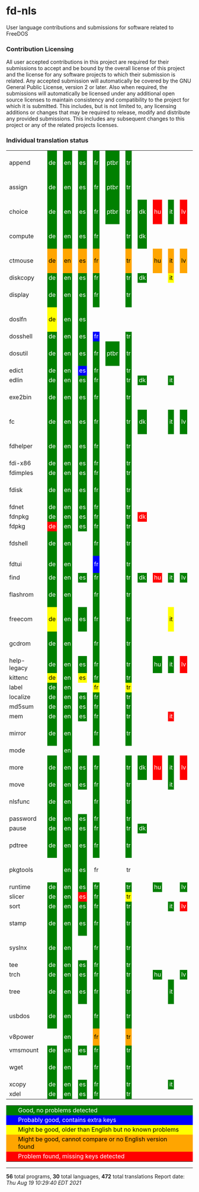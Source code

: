 # fd-nls

User language contributions and submissions for software related to FreeDOS

### Contribution Licensing

All user accepted contributions in this project are required for their
submissions to accept and be bound by the overall license of this project and
the license for any software projects to which their submission is related.
Any accepted submission will automatically be covered by the GNU General
Public License, version 2 or later. Also when required, the submissions will
automatically be licensed under any additional open source licenses to
maintain consistency and compatibility to the project for which it is
submitted. This includes, but is not limited to, any licensing additions or
changes that may be required to release, modify and distribute any provided
submissions. This includes any subsequent changes to this project or any of
the related projects licenses.

### Individual translation status
<table>
<tr><td>append</td><td></td><td style="color:white;background:green;padding-left:0.2pc;padding-right:0.2pc;">de</td><td></td><td style="color:white;background:green;padding-left:0.2pc;padding-right:0.2pc;">en</td><td></td><td style="color:white;background:green;padding-left:0.2pc;padding-right:0.2pc;">es</td><td></td><td style="color:white;background:green;padding-left:0.2pc;padding-right:0.2pc;">fr</td><td></td><td style="color:white;background:green;padding-left:0.2pc;padding-right:0.2pc;">ptbr</td><td></td><td style="color:white;background:green;padding-left:0.2pc;padding-right:0.2pc;">tr</td><td></td><td></td><td></td><td></td><td></td><td></td><td></td><td></td><td></td><td></td><td></td><td></td><td></td><td></td><td></td><td></td><td></td><td></td><td></td><td></td><td></td><td></td><td></td><td></td><td></td><td></td><td></td><td></td><td></td><td></td><td></td><td></td><td></td><td></td><td></td><td></td><td></td><td></td><td></td><td></td><td></td><td></td><td></td><td></td><td></td><td></td><td></td><td></td><td></td><td><i>(compare 'help' manually)</i></td></tr>
<tr><td>assign</td><td></td><td style="color:white;background:green;padding-left:0.2pc;padding-right:0.2pc;">de</td><td></td><td style="color:white;background:green;padding-left:0.2pc;padding-right:0.2pc;">en</td><td></td><td style="color:white;background:green;padding-left:0.2pc;padding-right:0.2pc;">es</td><td></td><td style="color:white;background:green;padding-left:0.2pc;padding-right:0.2pc;">fr</td><td></td><td style="color:white;background:green;padding-left:0.2pc;padding-right:0.2pc;">ptbr</td><td></td><td style="color:white;background:green;padding-left:0.2pc;padding-right:0.2pc;">tr</td><td></td><td></td><td></td><td></td><td></td><td></td><td></td><td></td><td></td><td></td><td></td><td></td><td></td><td></td><td></td><td></td><td></td><td></td><td></td><td></td><td></td><td></td><td></td><td></td><td></td><td></td><td></td><td></td><td></td><td></td><td></td><td></td><td></td><td></td><td></td><td></td><td></td><td></td><td></td><td></td><td></td><td></td><td></td><td></td><td></td><td></td><td></td><td></td><td></td><td><i>(compare 'help' manually)</i></td></tr>
<tr><td>choice</td><td></td><td style="color:white;background:green;padding-left:0.2pc;padding-right:0.2pc;">de</td><td></td><td style="color:white;background:green;padding-left:0.2pc;padding-right:0.2pc;">en</td><td></td><td style="color:white;background:green;padding-left:0.2pc;padding-right:0.2pc;">es</td><td></td><td style="color:white;background:green;padding-left:0.2pc;padding-right:0.2pc;">fr</td><td></td><td style="color:white;background:green;padding-left:0.2pc;padding-right:0.2pc;">ptbr</td><td></td><td style="color:white;background:green;padding-left:0.2pc;padding-right:0.2pc;">tr</td><td></td><td style="color:white;background:green;padding-left:0.2pc;padding-right:0.2pc;">dk</td><td></td><td style="color:white;background:red;padding-left:0.2pc;padding-right:0.2pc;">hu</td><td></td><td style="color:white;background:green;padding-left:0.2pc;padding-right:0.2pc;">it</td><td></td><td style="color:white;background:red;padding-left:0.2pc;padding-right:0.2pc;">lv</td><td></td><td style="color:white;background:green;padding-left:0.2pc;padding-right:0.2pc;">nl</td><td></td><td style="color:white;background:green;padding-left:0.2pc;padding-right:0.2pc;">pl</td><td></td><td style="color:white;background:green;padding-left:0.2pc;padding-right:0.2pc;">pt</td><td></td><td style="color:white;background:green;padding-left:0.2pc;padding-right:0.2pc;">sl</td><td></td><td style="color:white;background:red;padding-left:0.2pc;padding-right:0.2pc;">sv</td><td></td><td></td><td></td><td></td><td></td><td></td><td></td><td></td><td></td><td></td><td></td><td></td><td></td><td></td><td></td><td></td><td></td><td></td><td></td><td></td><td></td><td></td><td></td><td></td><td></td><td></td><td></td><td></td><td></td><td></td><td></td><td><i>(compare 'help' manually)</i></td></tr>
<tr><td>compute</td><td></td><td style="color:white;background:green;padding-left:0.2pc;padding-right:0.2pc;">de</td><td></td><td style="color:white;background:green;padding-left:0.2pc;padding-right:0.2pc;">en</td><td></td><td style="color:white;background:green;padding-left:0.2pc;padding-right:0.2pc;">es</td><td></td><td style="color:white;background:green;padding-left:0.2pc;padding-right:0.2pc;">fr</td><td></td><td></td><td></td><td style="color:white;background:green;padding-left:0.2pc;padding-right:0.2pc;">tr</td><td></td><td style="color:white;background:green;padding-left:0.2pc;padding-right:0.2pc;">dk</td><td></td><td></td><td></td><td></td><td></td><td></td><td></td><td></td><td></td><td style="color:white;background:green;padding-left:0.2pc;padding-right:0.2pc;">pl</td><td></td><td style="color:white;background:green;padding-left:0.2pc;padding-right:0.2pc;">pt</td><td></td><td style="color:white;background:green;padding-left:0.2pc;padding-right:0.2pc;">sl</td><td></td><td></td><td></td><td style="color:white;background:green;padding-left:0.2pc;padding-right:0.2pc;">cz</td><td></td><td style="color:black;background:yellow;padding-left:0.2pc;padding-right:0.2pc;">ru</td><td></td><td></td><td></td><td></td><td></td><td></td><td></td><td></td><td></td><td></td><td></td><td></td><td></td><td></td><td></td><td></td><td></td><td></td><td></td><td></td><td></td><td></td><td></td><td></td><td></td><td></td><td></td><td><i>(compare 'nls' manually)</i></td></tr>
<tr><td>ctmouse</td><td></td><td style="color:black;background:orange;padding-left:0.2pc;padding-right:0.2pc;">de</td><td></td><td style="color:black;background:orange;padding-left:0.2pc;padding-right:0.2pc;">en</td><td></td><td style="color:black;background:orange;padding-left:0.2pc;padding-right:0.2pc;">es</td><td></td><td style="color:black;background:orange;padding-left:0.2pc;padding-right:0.2pc;">fr</td><td></td><td></td><td></td><td style="color:black;background:orange;padding-left:0.2pc;padding-right:0.2pc;">tr</td><td></td><td></td><td></td><td style="color:black;background:orange;padding-left:0.2pc;padding-right:0.2pc;">hu</td><td></td><td style="color:black;background:orange;padding-left:0.2pc;padding-right:0.2pc;">it</td><td></td><td style="color:black;background:orange;padding-left:0.2pc;padding-right:0.2pc;">lv</td><td></td><td style="color:black;background:orange;padding-left:0.2pc;padding-right:0.2pc;">nl</td><td></td><td style="color:black;background:orange;padding-left:0.2pc;padding-right:0.2pc;">pl</td><td></td><td style="color:black;background:orange;padding-left:0.2pc;padding-right:0.2pc;">pt</td><td></td><td></td><td></td><td></td><td></td><td></td><td></td><td></td><td></td><td style="color:black;background:orange;padding-left:0.2pc;padding-right:0.2pc;">br</td><td></td><td style="color:black;background:orange;padding-left:0.2pc;padding-right:0.2pc;">sk</td><td></td><td></td><td></td><td></td><td></td><td></td><td></td><td></td><td></td><td></td><td></td><td></td><td></td><td></td><td></td><td></td><td></td><td></td><td></td><td></td><td></td><td></td><td></td><td><i>(compare 'source' manually)</i></td></tr>
<tr><td>diskcopy</td><td></td><td style="color:white;background:green;padding-left:0.2pc;padding-right:0.2pc;">de</td><td></td><td style="color:white;background:green;padding-left:0.2pc;padding-right:0.2pc;">en</td><td></td><td style="color:white;background:green;padding-left:0.2pc;padding-right:0.2pc;">es</td><td></td><td style="color:white;background:green;padding-left:0.2pc;padding-right:0.2pc;">fr</td><td></td><td></td><td></td><td style="color:white;background:green;padding-left:0.2pc;padding-right:0.2pc;">tr</td><td></td><td style="color:white;background:green;padding-left:0.2pc;padding-right:0.2pc;">dk</td><td></td><td></td><td></td><td style="color:black;background:yellow;padding-left:0.2pc;padding-right:0.2pc;">it</td><td></td><td></td><td></td><td style="color:black;background:yellow;padding-left:0.2pc;padding-right:0.2pc;">nl</td><td></td><td style="color:white;background:green;padding-left:0.2pc;padding-right:0.2pc;">pl</td><td></td><td></td><td></td><td style="color:white;background:green;padding-left:0.2pc;padding-right:0.2pc;">sl</td><td></td><td></td><td></td><td></td><td></td><td></td><td></td><td></td><td></td><td></td><td></td><td></td><td></td><td></td><td></td><td></td><td></td><td></td><td></td><td></td><td></td><td></td><td></td><td></td><td></td><td></td><td></td><td></td><td></td><td></td><td></td><td></td><td></td><td></td></tr>
<tr><td>display</td><td></td><td style="color:white;background:green;padding-left:0.2pc;padding-right:0.2pc;">de</td><td></td><td style="color:white;background:green;padding-left:0.2pc;padding-right:0.2pc;">en</td><td></td><td style="color:white;background:green;padding-left:0.2pc;padding-right:0.2pc;">es</td><td></td><td style="color:white;background:green;padding-left:0.2pc;padding-right:0.2pc;">fr</td><td></td><td></td><td></td><td style="color:white;background:green;padding-left:0.2pc;padding-right:0.2pc;">tr</td><td></td><td></td><td></td><td></td><td></td><td></td><td></td><td></td><td></td><td></td><td></td><td></td><td></td><td></td><td></td><td></td><td></td><td></td><td></td><td></td><td></td><td></td><td></td><td></td><td></td><td></td><td></td><td></td><td></td><td></td><td></td><td></td><td></td><td></td><td></td><td></td><td></td><td></td><td></td><td></td><td></td><td></td><td></td><td></td><td></td><td></td><td></td><td></td><td></td><td><i>(compare 'source' manually)</i></td></tr>
<tr><td>doslfn</td><td></td><td style="color:black;background:yellow;padding-left:0.2pc;padding-right:0.2pc;">de</td><td></td><td style="color:white;background:green;padding-left:0.2pc;padding-right:0.2pc;">en</td><td></td><td style="color:white;background:green;padding-left:0.2pc;padding-right:0.2pc;">es</td><td></td><td></td><td></td><td></td><td></td><td></td><td></td><td></td><td></td><td></td><td></td><td></td><td></td><td></td><td></td><td></td><td></td><td></td><td></td><td></td><td></td><td></td><td></td><td></td><td></td><td></td><td></td><td></td><td></td><td></td><td></td><td></td><td></td><td></td><td></td><td></td><td></td><td></td><td></td><td></td><td></td><td></td><td></td><td></td><td></td><td></td><td></td><td></td><td></td><td></td><td></td><td></td><td></td><td></td><td></td><td><i>(compare 'help' manually)</i></td></tr>
<tr><td>dosshell</td><td></td><td style="color:white;background:green;padding-left:0.2pc;padding-right:0.2pc;">de</td><td></td><td style="color:white;background:green;padding-left:0.2pc;padding-right:0.2pc;">en</td><td></td><td style="color:white;background:green;padding-left:0.2pc;padding-right:0.2pc;">es</td><td></td><td style="color:white;background:blue;padding-left:0.2pc;padding-right:0.2pc;">fr</td><td></td><td></td><td></td><td style="color:white;background:green;padding-left:0.2pc;padding-right:0.2pc;">tr</td><td></td><td></td><td></td><td></td><td></td><td></td><td></td><td></td><td></td><td></td><td></td><td></td><td></td><td></td><td></td><td></td><td></td><td></td><td></td><td></td><td></td><td></td><td></td><td></td><td></td><td></td><td></td><td></td><td></td><td></td><td></td><td></td><td></td><td></td><td></td><td></td><td></td><td></td><td></td><td></td><td></td><td></td><td></td><td></td><td></td><td></td><td></td><td></td><td></td><td></td></tr>
<tr><td>dosutil</td><td></td><td style="color:white;background:green;padding-left:0.2pc;padding-right:0.2pc;">de</td><td></td><td style="color:white;background:green;padding-left:0.2pc;padding-right:0.2pc;">en</td><td></td><td style="color:white;background:green;padding-left:0.2pc;padding-right:0.2pc;">es</td><td></td><td style="color:white;background:green;padding-left:0.2pc;padding-right:0.2pc;">fr</td><td></td><td style="color:white;background:green;padding-left:0.2pc;padding-right:0.2pc;">ptbr</td><td></td><td style="color:white;background:green;padding-left:0.2pc;padding-right:0.2pc;">tr</td><td></td><td></td><td></td><td></td><td></td><td></td><td></td><td></td><td></td><td></td><td></td><td></td><td></td><td></td><td></td><td></td><td></td><td></td><td></td><td></td><td></td><td></td><td></td><td></td><td></td><td></td><td></td><td></td><td></td><td></td><td></td><td></td><td></td><td></td><td></td><td></td><td></td><td></td><td></td><td></td><td></td><td></td><td></td><td></td><td></td><td></td><td></td><td></td><td></td><td><i>(compare 'help' manually)</i></td></tr>
<tr><td>edict</td><td></td><td style="color:white;background:green;padding-left:0.2pc;padding-right:0.2pc;">de</td><td></td><td style="color:white;background:green;padding-left:0.2pc;padding-right:0.2pc;">en</td><td></td><td style="color:white;background:blue;padding-left:0.2pc;padding-right:0.2pc;">es</td><td></td><td style="color:white;background:green;padding-left:0.2pc;padding-right:0.2pc;">fr</td><td></td><td></td><td></td><td style="color:white;background:green;padding-left:0.2pc;padding-right:0.2pc;">tr</td><td></td><td></td><td></td><td></td><td></td><td></td><td></td><td></td><td></td><td></td><td></td><td></td><td></td><td></td><td></td><td></td><td></td><td></td><td></td><td></td><td></td><td></td><td></td><td></td><td></td><td></td><td></td><td></td><td></td><td></td><td></td><td></td><td></td><td></td><td></td><td></td><td></td><td></td><td></td><td></td><td></td><td></td><td></td><td></td><td></td><td></td><td></td><td></td><td></td><td></td></tr>
<tr><td>edlin</td><td></td><td style="color:white;background:green;padding-left:0.2pc;padding-right:0.2pc;">de</td><td></td><td style="color:white;background:green;padding-left:0.2pc;padding-right:0.2pc;">en</td><td></td><td style="color:white;background:green;padding-left:0.2pc;padding-right:0.2pc;">es</td><td></td><td style="color:white;background:green;padding-left:0.2pc;padding-right:0.2pc;">fr</td><td></td><td></td><td></td><td style="color:white;background:green;padding-left:0.2pc;padding-right:0.2pc;">tr</td><td></td><td style="color:white;background:green;padding-left:0.2pc;padding-right:0.2pc;">dk</td><td></td><td></td><td></td><td style="color:white;background:green;padding-left:0.2pc;padding-right:0.2pc;">it</td><td></td><td></td><td></td><td style="color:white;background:green;padding-left:0.2pc;padding-right:0.2pc;">nl</td><td></td><td style="color:white;background:green;padding-left:0.2pc;padding-right:0.2pc;">pl</td><td></td><td style="color:white;background:green;padding-left:0.2pc;padding-right:0.2pc;">pt</td><td></td><td style="color:white;background:green;padding-left:0.2pc;padding-right:0.2pc;">sl</td><td></td><td style="color:white;background:green;padding-left:0.2pc;padding-right:0.2pc;">sv</td><td></td><td></td><td></td><td></td><td></td><td></td><td></td><td></td><td></td><td style="color:white;background:green;padding-left:0.2pc;padding-right:0.2pc;">da</td><td></td><td style="color:white;background:green;padding-left:0.2pc;padding-right:0.2pc;">eo</td><td></td><td style="color:white;background:green;padding-left:0.2pc;padding-right:0.2pc;">eu</td><td></td><td style="color:white;background:green;padding-left:0.2pc;padding-right:0.2pc;">fi</td><td></td><td style="color:white;background:green;padding-left:0.2pc;padding-right:0.2pc;">is</td><td></td><td style="color:white;background:red;padding-left:0.2pc;padding-right:0.2pc;">ja</td><td></td><td style="color:white;background:green;padding-left:0.2pc;padding-right:0.2pc;">la</td><td></td><td style="color:white;background:green;padding-left:0.2pc;padding-right:0.2pc;">no</td><td></td><td></td><td></td><td></td><td></td><td></td><td></td><td></td></tr>
<tr><td>exe2bin</td><td></td><td style="color:white;background:green;padding-left:0.2pc;padding-right:0.2pc;">de</td><td></td><td style="color:white;background:green;padding-left:0.2pc;padding-right:0.2pc;">en</td><td></td><td style="color:white;background:green;padding-left:0.2pc;padding-right:0.2pc;">es</td><td></td><td style="color:white;background:green;padding-left:0.2pc;padding-right:0.2pc;">fr</td><td></td><td></td><td></td><td style="color:white;background:green;padding-left:0.2pc;padding-right:0.2pc;">tr</td><td></td><td></td><td></td><td></td><td></td><td></td><td></td><td></td><td></td><td></td><td></td><td></td><td></td><td></td><td></td><td></td><td></td><td></td><td></td><td></td><td></td><td></td><td></td><td></td><td></td><td></td><td></td><td></td><td></td><td></td><td></td><td></td><td></td><td></td><td></td><td></td><td></td><td></td><td></td><td></td><td></td><td></td><td></td><td></td><td></td><td></td><td></td><td></td><td></td><td><i>(compare 'help' manually)</i></td></tr>
<tr><td>fc</td><td></td><td style="color:white;background:green;padding-left:0.2pc;padding-right:0.2pc;">de</td><td></td><td style="color:white;background:green;padding-left:0.2pc;padding-right:0.2pc;">en</td><td></td><td style="color:white;background:green;padding-left:0.2pc;padding-right:0.2pc;">es</td><td></td><td style="color:white;background:green;padding-left:0.2pc;padding-right:0.2pc;">fr</td><td></td><td></td><td></td><td style="color:white;background:green;padding-left:0.2pc;padding-right:0.2pc;">tr</td><td></td><td style="color:white;background:green;padding-left:0.2pc;padding-right:0.2pc;">dk</td><td></td><td></td><td></td><td style="color:white;background:green;padding-left:0.2pc;padding-right:0.2pc;">it</td><td></td><td style="color:white;background:green;padding-left:0.2pc;padding-right:0.2pc;">lv</td><td></td><td style="color:white;background:green;padding-left:0.2pc;padding-right:0.2pc;">nl</td><td></td><td style="color:white;background:green;padding-left:0.2pc;padding-right:0.2pc;">pl</td><td></td><td></td><td></td><td style="color:white;background:green;padding-left:0.2pc;padding-right:0.2pc;">sl</td><td></td><td style="color:white;background:green;padding-left:0.2pc;padding-right:0.2pc;">sv</td><td></td><td></td><td></td><td></td><td></td><td></td><td></td><td></td><td></td><td></td><td></td><td></td><td></td><td></td><td></td><td></td><td></td><td></td><td></td><td></td><td></td><td></td><td></td><td></td><td></td><td></td><td></td><td></td><td></td><td></td><td></td><td><i>(compare 'help' manually)</i></td></tr>
<tr><td>fdhelper</td><td></td><td style="color:white;background:green;padding-left:0.2pc;padding-right:0.2pc;">de</td><td></td><td style="color:white;background:green;padding-left:0.2pc;padding-right:0.2pc;">en</td><td></td><td style="color:white;background:green;padding-left:0.2pc;padding-right:0.2pc;">es</td><td></td><td style="color:white;background:green;padding-left:0.2pc;padding-right:0.2pc;">fr</td><td></td><td></td><td></td><td style="color:white;background:green;padding-left:0.2pc;padding-right:0.2pc;">tr</td><td></td><td></td><td></td><td></td><td></td><td></td><td></td><td></td><td></td><td style="color:white;background:green;padding-left:0.2pc;padding-right:0.2pc;">nl</td><td></td><td></td><td></td><td></td><td></td><td></td><td></td><td></td><td></td><td></td><td></td><td></td><td></td><td></td><td></td><td></td><td></td><td></td><td></td><td style="color:white;background:green;padding-left:0.2pc;padding-right:0.2pc;">eo</td><td></td><td></td><td></td><td></td><td></td><td></td><td></td><td></td><td></td><td></td><td></td><td></td><td></td><td></td><td></td><td></td><td></td><td></td><td></td><td><i>(compare 'help' manually)</i></td></tr>
<tr><td>fdi-x86</td><td></td><td style="color:white;background:green;padding-left:0.2pc;padding-right:0.2pc;">de</td><td></td><td style="color:white;background:green;padding-left:0.2pc;padding-right:0.2pc;">en</td><td></td><td style="color:white;background:green;padding-left:0.2pc;padding-right:0.2pc;">es</td><td></td><td style="color:white;background:green;padding-left:0.2pc;padding-right:0.2pc;">fr</td><td></td><td></td><td></td><td style="color:white;background:green;padding-left:0.2pc;padding-right:0.2pc;">tr</td><td></td><td></td><td></td><td></td><td></td><td></td><td></td><td></td><td></td><td></td><td></td><td></td><td></td><td></td><td></td><td></td><td></td><td></td><td></td><td></td><td></td><td></td><td></td><td></td><td></td><td></td><td></td><td></td><td></td><td></td><td></td><td></td><td></td><td></td><td></td><td></td><td></td><td></td><td></td><td></td><td></td><td></td><td></td><td></td><td></td><td></td><td></td><td></td><td></td><td></td></tr>
<tr><td>fdimples</td><td></td><td style="color:white;background:green;padding-left:0.2pc;padding-right:0.2pc;">de</td><td></td><td style="color:white;background:green;padding-left:0.2pc;padding-right:0.2pc;">en</td><td></td><td style="color:white;background:green;padding-left:0.2pc;padding-right:0.2pc;">es</td><td></td><td style="color:white;background:green;padding-left:0.2pc;padding-right:0.2pc;">fr</td><td></td><td></td><td></td><td style="color:white;background:green;padding-left:0.2pc;padding-right:0.2pc;">tr</td><td></td><td></td><td></td><td></td><td></td><td></td><td></td><td></td><td></td><td style="color:black;background:yellow;padding-left:0.2pc;padding-right:0.2pc;">nl</td><td></td><td></td><td></td><td></td><td></td><td></td><td></td><td></td><td></td><td></td><td></td><td style="color:black;background:yellow;padding-left:0.2pc;padding-right:0.2pc;">ru</td><td></td><td></td><td></td><td></td><td></td><td></td><td></td><td style="color:white;background:green;padding-left:0.2pc;padding-right:0.2pc;">eo</td><td></td><td></td><td></td><td></td><td></td><td></td><td></td><td></td><td></td><td></td><td></td><td></td><td></td><td></td><td></td><td></td><td></td><td></td><td></td><td></td></tr>
<tr><td>fdisk</td><td></td><td style="color:white;background:green;padding-left:0.2pc;padding-right:0.2pc;">de</td><td></td><td style="color:white;background:green;padding-left:0.2pc;padding-right:0.2pc;">en</td><td></td><td style="color:white;background:green;padding-left:0.2pc;padding-right:0.2pc;">es</td><td></td><td style="color:white;background:green;padding-left:0.2pc;padding-right:0.2pc;">fr</td><td></td><td></td><td></td><td style="color:white;background:green;padding-left:0.2pc;padding-right:0.2pc;">tr</td><td></td><td></td><td></td><td></td><td></td><td></td><td></td><td></td><td></td><td></td><td></td><td></td><td></td><td></td><td></td><td></td><td></td><td></td><td></td><td></td><td></td><td></td><td></td><td></td><td></td><td></td><td></td><td></td><td></td><td></td><td></td><td></td><td></td><td></td><td></td><td></td><td></td><td></td><td></td><td></td><td></td><td></td><td></td><td></td><td></td><td></td><td></td><td></td><td></td><td><i>(compare 'help' manually)</i></td></tr>
<tr><td>fdnet</td><td></td><td style="color:white;background:green;padding-left:0.2pc;padding-right:0.2pc;">de</td><td></td><td style="color:white;background:green;padding-left:0.2pc;padding-right:0.2pc;">en</td><td></td><td style="color:white;background:green;padding-left:0.2pc;padding-right:0.2pc;">es</td><td></td><td style="color:white;background:green;padding-left:0.2pc;padding-right:0.2pc;">fr</td><td></td><td></td><td></td><td style="color:white;background:green;padding-left:0.2pc;padding-right:0.2pc;">tr</td><td></td><td></td><td></td><td></td><td></td><td></td><td></td><td></td><td></td><td></td><td></td><td></td><td></td><td></td><td></td><td></td><td></td><td></td><td></td><td></td><td></td><td></td><td></td><td></td><td></td><td></td><td></td><td></td><td></td><td></td><td></td><td></td><td></td><td></td><td></td><td></td><td></td><td></td><td></td><td></td><td></td><td></td><td></td><td></td><td></td><td></td><td></td><td></td><td></td><td></td></tr>
<tr><td>fdnpkg</td><td></td><td style="color:white;background:green;padding-left:0.2pc;padding-right:0.2pc;">de</td><td></td><td style="color:white;background:green;padding-left:0.2pc;padding-right:0.2pc;">en</td><td></td><td style="color:white;background:green;padding-left:0.2pc;padding-right:0.2pc;">es</td><td></td><td style="color:white;background:green;padding-left:0.2pc;padding-right:0.2pc;">fr</td><td></td><td></td><td></td><td style="color:white;background:green;padding-left:0.2pc;padding-right:0.2pc;">tr</td><td></td><td style="color:white;background:red;padding-left:0.2pc;padding-right:0.2pc;">dk</td><td></td><td></td><td></td><td></td><td></td><td></td><td></td><td></td><td></td><td style="color:white;background:red;padding-left:0.2pc;padding-right:0.2pc;">pl</td><td></td><td></td><td></td><td style="color:white;background:red;padding-left:0.2pc;padding-right:0.2pc;">sl</td><td></td><td></td><td></td><td></td><td></td><td></td><td></td><td></td><td></td><td></td><td></td><td></td><td></td><td></td><td></td><td></td><td></td><td></td><td></td><td></td><td></td><td></td><td></td><td></td><td></td><td></td><td></td><td style="color:white;background:red;padding-left:0.2pc;padding-right:0.2pc;">si</td><td></td><td></td><td></td><td></td><td></td><td></td></tr>
<tr><td>fdpkg</td><td></td><td style="color:white;background:red;padding-left:0.2pc;padding-right:0.2pc;">de</td><td></td><td style="color:white;background:green;padding-left:0.2pc;padding-right:0.2pc;">en</td><td></td><td style="color:white;background:green;padding-left:0.2pc;padding-right:0.2pc;">es</td><td></td><td style="color:white;background:green;padding-left:0.2pc;padding-right:0.2pc;">fr</td><td></td><td></td><td></td><td style="color:white;background:green;padding-left:0.2pc;padding-right:0.2pc;">tr</td><td></td><td></td><td></td><td></td><td></td><td></td><td></td><td></td><td></td><td></td><td></td><td style="color:white;background:green;padding-left:0.2pc;padding-right:0.2pc;">pl</td><td></td><td></td><td></td><td></td><td></td><td></td><td></td><td></td><td></td><td></td><td></td><td></td><td></td><td></td><td></td><td></td><td></td><td></td><td></td><td></td><td></td><td></td><td></td><td></td><td></td><td></td><td></td><td></td><td></td><td></td><td></td><td></td><td></td><td></td><td></td><td></td><td></td><td></td></tr>
<tr><td>fdshell</td><td></td><td style="color:white;background:green;padding-left:0.2pc;padding-right:0.2pc;">de</td><td></td><td style="color:white;background:green;padding-left:0.2pc;padding-right:0.2pc;">en</td><td></td><td></td><td></td><td style="color:white;background:green;padding-left:0.2pc;padding-right:0.2pc;">fr</td><td></td><td></td><td></td><td style="color:white;background:green;padding-left:0.2pc;padding-right:0.2pc;">tr</td><td></td><td></td><td></td><td></td><td></td><td></td><td></td><td></td><td></td><td></td><td></td><td></td><td></td><td></td><td></td><td></td><td></td><td></td><td></td><td></td><td></td><td></td><td></td><td></td><td></td><td></td><td></td><td></td><td></td><td></td><td></td><td></td><td></td><td></td><td></td><td></td><td></td><td></td><td></td><td></td><td></td><td></td><td></td><td></td><td></td><td></td><td></td><td></td><td></td><td><i>(compare 'help' manually)</i></td></tr>
<tr><td>fdtui</td><td></td><td style="color:white;background:green;padding-left:0.2pc;padding-right:0.2pc;">de</td><td></td><td style="color:white;background:green;padding-left:0.2pc;padding-right:0.2pc;">en</td><td></td><td></td><td></td><td style="color:white;background:blue;padding-left:0.2pc;padding-right:0.2pc;">fr</td><td></td><td></td><td></td><td style="color:white;background:green;padding-left:0.2pc;padding-right:0.2pc;">tr</td><td></td><td></td><td></td><td></td><td></td><td></td><td></td><td></td><td></td><td></td><td></td><td></td><td></td><td></td><td></td><td></td><td></td><td></td><td></td><td></td><td></td><td></td><td></td><td></td><td></td><td></td><td></td><td></td><td></td><td></td><td></td><td></td><td></td><td></td><td></td><td></td><td></td><td></td><td></td><td></td><td></td><td></td><td></td><td></td><td></td><td></td><td></td><td></td><td></td><td><i>(compare manually)</i></td></tr>
<tr><td>find</td><td></td><td style="color:white;background:green;padding-left:0.2pc;padding-right:0.2pc;">de</td><td></td><td style="color:white;background:green;padding-left:0.2pc;padding-right:0.2pc;">en</td><td></td><td style="color:white;background:green;padding-left:0.2pc;padding-right:0.2pc;">es</td><td></td><td style="color:white;background:green;padding-left:0.2pc;padding-right:0.2pc;">fr</td><td></td><td></td><td></td><td style="color:white;background:green;padding-left:0.2pc;padding-right:0.2pc;">tr</td><td></td><td style="color:white;background:green;padding-left:0.2pc;padding-right:0.2pc;">dk</td><td></td><td style="color:white;background:red;padding-left:0.2pc;padding-right:0.2pc;">hu</td><td></td><td style="color:white;background:green;padding-left:0.2pc;padding-right:0.2pc;">it</td><td></td><td style="color:white;background:green;padding-left:0.2pc;padding-right:0.2pc;">lv</td><td></td><td style="color:white;background:green;padding-left:0.2pc;padding-right:0.2pc;">nl</td><td></td><td style="color:white;background:green;padding-left:0.2pc;padding-right:0.2pc;">pl</td><td></td><td style="color:white;background:green;padding-left:0.2pc;padding-right:0.2pc;">pt</td><td></td><td style="color:white;background:green;padding-left:0.2pc;padding-right:0.2pc;">sl</td><td></td><td style="color:white;background:red;padding-left:0.2pc;padding-right:0.2pc;">sv</td><td></td><td></td><td></td><td style="color:white;background:green;padding-left:0.2pc;padding-right:0.2pc;">ru</td><td></td><td></td><td></td><td></td><td></td><td></td><td></td><td></td><td></td><td></td><td></td><td></td><td></td><td></td><td></td><td></td><td></td><td></td><td></td><td></td><td></td><td></td><td></td><td></td><td></td><td></td><td></td><td></td></tr>
<tr><td>flashrom</td><td></td><td style="color:white;background:green;padding-left:0.2pc;padding-right:0.2pc;">de</td><td></td><td style="color:white;background:green;padding-left:0.2pc;padding-right:0.2pc;">en</td><td></td><td></td><td></td><td style="color:white;background:green;padding-left:0.2pc;padding-right:0.2pc;">fr</td><td></td><td></td><td></td><td style="color:white;background:green;padding-left:0.2pc;padding-right:0.2pc;">tr</td><td></td><td></td><td></td><td></td><td></td><td></td><td></td><td></td><td></td><td></td><td></td><td></td><td></td><td></td><td></td><td></td><td></td><td></td><td></td><td></td><td></td><td></td><td></td><td></td><td></td><td></td><td></td><td></td><td></td><td></td><td></td><td></td><td></td><td></td><td></td><td></td><td></td><td></td><td></td><td></td><td></td><td></td><td></td><td></td><td></td><td></td><td></td><td></td><td></td><td><i>(compare 'help' manually)</i></td></tr>
<tr><td>freecom</td><td></td><td style="color:black;background:yellow;padding-left:0.2pc;padding-right:0.2pc;">de</td><td></td><td style="color:white;background:green;padding-left:0.2pc;padding-right:0.2pc;">en</td><td></td><td style="color:white;background:green;padding-left:0.2pc;padding-right:0.2pc;">es</td><td></td><td style="color:white;background:green;padding-left:0.2pc;padding-right:0.2pc;">fr</td><td></td><td></td><td></td><td style="color:white;background:green;padding-left:0.2pc;padding-right:0.2pc;">tr</td><td></td><td></td><td></td><td></td><td></td><td style="color:black;background:yellow;padding-left:0.2pc;padding-right:0.2pc;">it</td><td></td><td></td><td></td><td style="color:black;background:yellow;padding-left:0.2pc;padding-right:0.2pc;">nl</td><td></td><td style="color:white;background:green;padding-left:0.2pc;padding-right:0.2pc;">pl</td><td></td><td></td><td></td><td style="color:black;background:yellow;padding-left:0.2pc;padding-right:0.2pc;">sl</td><td></td><td style="color:black;background:yellow;padding-left:0.2pc;padding-right:0.2pc;">sv</td><td></td><td></td><td></td><td style="color:black;background:yellow;padding-left:0.2pc;padding-right:0.2pc;">ru</td><td></td><td></td><td></td><td></td><td></td><td></td><td></td><td></td><td></td><td></td><td></td><td></td><td></td><td></td><td></td><td></td><td></td><td></td><td></td><td></td><td></td><td></td><td></td><td style="color:black;background:yellow;padding-left:0.2pc;padding-right:0.2pc;">rs</td><td></td><td style="color:black;background:yellow;padding-left:0.2pc;padding-right:0.2pc;">ua</td><td></td><td><i>(compare 'source' manually)</i></td></tr>
<tr><td>gcdrom</td><td></td><td style="color:white;background:green;padding-left:0.2pc;padding-right:0.2pc;">de</td><td></td><td style="color:white;background:green;padding-left:0.2pc;padding-right:0.2pc;">en</td><td></td><td></td><td></td><td style="color:white;background:green;padding-left:0.2pc;padding-right:0.2pc;">fr</td><td></td><td></td><td></td><td style="color:white;background:green;padding-left:0.2pc;padding-right:0.2pc;">tr</td><td></td><td></td><td></td><td></td><td></td><td></td><td></td><td></td><td></td><td></td><td></td><td></td><td></td><td></td><td></td><td></td><td></td><td></td><td></td><td></td><td></td><td></td><td></td><td></td><td></td><td></td><td></td><td></td><td></td><td></td><td></td><td></td><td></td><td></td><td></td><td></td><td></td><td></td><td></td><td></td><td></td><td></td><td></td><td></td><td></td><td></td><td></td><td></td><td></td><td><i>(compare 'source' manually)</i></td></tr>
<tr><td>help-legacy</td><td></td><td style="color:white;background:green;padding-left:0.2pc;padding-right:0.2pc;">de</td><td></td><td style="color:white;background:green;padding-left:0.2pc;padding-right:0.2pc;">en</td><td></td><td style="color:white;background:green;padding-left:0.2pc;padding-right:0.2pc;">es</td><td></td><td style="color:white;background:green;padding-left:0.2pc;padding-right:0.2pc;">fr</td><td></td><td></td><td></td><td style="color:white;background:green;padding-left:0.2pc;padding-right:0.2pc;">tr</td><td></td><td></td><td></td><td style="color:white;background:green;padding-left:0.2pc;padding-right:0.2pc;">hu</td><td></td><td style="color:white;background:green;padding-left:0.2pc;padding-right:0.2pc;">it</td><td></td><td style="color:white;background:red;padding-left:0.2pc;padding-right:0.2pc;">lv</td><td></td><td style="color:white;background:green;padding-left:0.2pc;padding-right:0.2pc;">nl</td><td></td><td style="color:white;background:green;padding-left:0.2pc;padding-right:0.2pc;">pl</td><td></td><td style="color:white;background:green;padding-left:0.2pc;padding-right:0.2pc;">pt</td><td></td><td style="color:white;background:green;padding-left:0.2pc;padding-right:0.2pc;">sl</td><td></td><td></td><td></td><td></td><td></td><td style="color:white;background:green;padding-left:0.2pc;padding-right:0.2pc;">ru</td><td></td><td></td><td></td><td></td><td></td><td></td><td></td><td></td><td></td><td></td><td></td><td></td><td></td><td></td><td></td><td></td><td></td><td></td><td></td><td></td><td></td><td></td><td></td><td></td><td></td><td></td><td></td><td></td></tr>
<tr><td>kittenc</td><td></td><td style="color:black;background:yellow;padding-left:0.2pc;padding-right:0.2pc;">de</td><td></td><td style="color:white;background:green;padding-left:0.2pc;padding-right:0.2pc;">en</td><td></td><td style="color:black;background:yellow;padding-left:0.2pc;padding-right:0.2pc;">es</td><td></td><td style="color:white;background:green;padding-left:0.2pc;padding-right:0.2pc;">fr</td><td></td><td></td><td></td><td style="color:white;background:green;padding-left:0.2pc;padding-right:0.2pc;">tr</td><td></td><td></td><td></td><td></td><td></td><td></td><td></td><td></td><td></td><td></td><td></td><td></td><td></td><td></td><td></td><td></td><td></td><td></td><td></td><td></td><td></td><td></td><td></td><td></td><td></td><td></td><td></td><td></td><td></td><td></td><td></td><td></td><td></td><td></td><td></td><td></td><td></td><td></td><td></td><td></td><td></td><td></td><td></td><td></td><td></td><td></td><td></td><td></td><td></td><td></td></tr>
<tr><td>label</td><td></td><td style="color:white;background:green;padding-left:0.2pc;padding-right:0.2pc;">de</td><td></td><td style="color:white;background:green;padding-left:0.2pc;padding-right:0.2pc;">en</td><td></td><td></td><td></td><td style="color:black;background:yellow;padding-left:0.2pc;padding-right:0.2pc;">fr</td><td></td><td></td><td></td><td style="color:black;background:yellow;padding-left:0.2pc;padding-right:0.2pc;">tr</td><td></td><td></td><td></td><td></td><td></td><td></td><td></td><td></td><td></td><td></td><td></td><td></td><td></td><td></td><td></td><td></td><td></td><td></td><td></td><td></td><td></td><td></td><td></td><td></td><td></td><td></td><td></td><td></td><td></td><td></td><td></td><td></td><td></td><td></td><td></td><td></td><td></td><td></td><td></td><td></td><td></td><td></td><td></td><td></td><td></td><td></td><td></td><td></td><td></td><td></td></tr>
<tr><td>localize</td><td></td><td style="color:white;background:green;padding-left:0.2pc;padding-right:0.2pc;">de</td><td></td><td style="color:white;background:green;padding-left:0.2pc;padding-right:0.2pc;">en</td><td></td><td style="color:white;background:green;padding-left:0.2pc;padding-right:0.2pc;">es</td><td></td><td style="color:white;background:green;padding-left:0.2pc;padding-right:0.2pc;">fr</td><td></td><td></td><td></td><td style="color:white;background:green;padding-left:0.2pc;padding-right:0.2pc;">tr</td><td></td><td></td><td></td><td></td><td></td><td></td><td></td><td></td><td></td><td></td><td></td><td></td><td></td><td></td><td></td><td></td><td></td><td></td><td></td><td></td><td></td><td></td><td></td><td></td><td></td><td></td><td></td><td></td><td></td><td></td><td></td><td></td><td></td><td></td><td></td><td></td><td></td><td></td><td></td><td></td><td></td><td></td><td></td><td></td><td></td><td></td><td></td><td></td><td></td><td></td></tr>
<tr><td>md5sum</td><td></td><td style="color:white;background:green;padding-left:0.2pc;padding-right:0.2pc;">de</td><td></td><td style="color:white;background:green;padding-left:0.2pc;padding-right:0.2pc;">en</td><td></td><td style="color:white;background:green;padding-left:0.2pc;padding-right:0.2pc;">es</td><td></td><td style="color:white;background:green;padding-left:0.2pc;padding-right:0.2pc;">fr</td><td></td><td></td><td></td><td style="color:white;background:green;padding-left:0.2pc;padding-right:0.2pc;">tr</td><td></td><td></td><td></td><td></td><td></td><td></td><td></td><td></td><td></td><td style="color:white;background:red;padding-left:0.2pc;padding-right:0.2pc;">nl</td><td></td><td style="color:white;background:green;padding-left:0.2pc;padding-right:0.2pc;">pl</td><td></td><td></td><td></td><td></td><td></td><td></td><td></td><td></td><td></td><td></td><td></td><td></td><td></td><td></td><td></td><td></td><td></td><td></td><td></td><td></td><td></td><td></td><td></td><td></td><td></td><td></td><td></td><td></td><td></td><td></td><td></td><td></td><td></td><td></td><td></td><td></td><td></td><td></td></tr>
<tr><td>mem</td><td></td><td style="color:white;background:green;padding-left:0.2pc;padding-right:0.2pc;">de</td><td></td><td style="color:white;background:green;padding-left:0.2pc;padding-right:0.2pc;">en</td><td></td><td style="color:white;background:green;padding-left:0.2pc;padding-right:0.2pc;">es</td><td></td><td style="color:white;background:green;padding-left:0.2pc;padding-right:0.2pc;">fr</td><td></td><td></td><td></td><td style="color:white;background:green;padding-left:0.2pc;padding-right:0.2pc;">tr</td><td></td><td></td><td></td><td></td><td></td><td style="color:white;background:red;padding-left:0.2pc;padding-right:0.2pc;">it</td><td></td><td></td><td></td><td style="color:black;background:yellow;padding-left:0.2pc;padding-right:0.2pc;">nl</td><td></td><td style="color:white;background:green;padding-left:0.2pc;padding-right:0.2pc;">pl</td><td></td><td></td><td></td><td style="color:white;background:green;padding-left:0.2pc;padding-right:0.2pc;">sl</td><td></td><td></td><td></td><td></td><td></td><td></td><td></td><td></td><td></td><td></td><td></td><td></td><td></td><td></td><td></td><td></td><td></td><td></td><td></td><td></td><td></td><td></td><td></td><td></td><td></td><td></td><td></td><td></td><td></td><td></td><td></td><td></td><td></td><td></td></tr>
<tr><td>mirror</td><td></td><td style="color:white;background:green;padding-left:0.2pc;padding-right:0.2pc;">de</td><td></td><td style="color:white;background:green;padding-left:0.2pc;padding-right:0.2pc;">en</td><td></td><td></td><td></td><td style="color:white;background:green;padding-left:0.2pc;padding-right:0.2pc;">fr</td><td></td><td></td><td></td><td style="color:white;background:green;padding-left:0.2pc;padding-right:0.2pc;">tr</td><td></td><td></td><td></td><td></td><td></td><td></td><td></td><td></td><td></td><td></td><td></td><td></td><td></td><td></td><td></td><td></td><td></td><td></td><td></td><td></td><td></td><td></td><td></td><td></td><td></td><td></td><td></td><td></td><td></td><td></td><td></td><td></td><td></td><td></td><td></td><td></td><td></td><td></td><td></td><td></td><td></td><td></td><td></td><td></td><td></td><td></td><td></td><td></td><td></td><td><i>(compare 'help' manually)</i></td></tr>
<tr><td>mode</td><td></td><td></td><td></td><td style="color:white;background:green;padding-left:0.2pc;padding-right:0.2pc;">en</td><td></td><td></td><td></td><td></td><td></td><td></td><td></td><td></td><td></td><td></td><td></td><td></td><td></td><td></td><td></td><td></td><td></td><td></td><td></td><td></td><td></td><td></td><td></td><td></td><td></td><td></td><td></td><td></td><td></td><td></td><td></td><td></td><td></td><td></td><td></td><td></td><td></td><td></td><td></td><td></td><td></td><td></td><td></td><td></td><td></td><td></td><td></td><td></td><td></td><td></td><td></td><td></td><td></td><td></td><td></td><td></td><td></td><td></td></tr>
<tr><td>more</td><td></td><td style="color:white;background:green;padding-left:0.2pc;padding-right:0.2pc;">de</td><td></td><td style="color:white;background:green;padding-left:0.2pc;padding-right:0.2pc;">en</td><td></td><td style="color:white;background:green;padding-left:0.2pc;padding-right:0.2pc;">es</td><td></td><td style="color:white;background:green;padding-left:0.2pc;padding-right:0.2pc;">fr</td><td></td><td></td><td></td><td style="color:white;background:green;padding-left:0.2pc;padding-right:0.2pc;">tr</td><td></td><td style="color:white;background:green;padding-left:0.2pc;padding-right:0.2pc;">dk</td><td></td><td style="color:white;background:red;padding-left:0.2pc;padding-right:0.2pc;">hu</td><td></td><td style="color:white;background:green;padding-left:0.2pc;padding-right:0.2pc;">it</td><td></td><td style="color:white;background:red;padding-left:0.2pc;padding-right:0.2pc;">lv</td><td></td><td style="color:white;background:green;padding-left:0.2pc;padding-right:0.2pc;">nl</td><td></td><td style="color:white;background:green;padding-left:0.2pc;padding-right:0.2pc;">pl</td><td></td><td style="color:white;background:green;padding-left:0.2pc;padding-right:0.2pc;">pt</td><td></td><td style="color:white;background:green;padding-left:0.2pc;padding-right:0.2pc;">sl</td><td></td><td style="color:white;background:red;padding-left:0.2pc;padding-right:0.2pc;">sv</td><td></td><td></td><td></td><td style="color:white;background:green;padding-left:0.2pc;padding-right:0.2pc;">ru</td><td></td><td></td><td></td><td></td><td></td><td></td><td></td><td style="color:white;background:green;padding-left:0.2pc;padding-right:0.2pc;">eo</td><td></td><td></td><td></td><td></td><td></td><td></td><td></td><td></td><td></td><td></td><td></td><td></td><td></td><td></td><td></td><td></td><td></td><td></td><td></td><td><i>(compare 'help' manually)</i></td></tr>
<tr><td>move</td><td></td><td style="color:white;background:green;padding-left:0.2pc;padding-right:0.2pc;">de</td><td></td><td style="color:white;background:green;padding-left:0.2pc;padding-right:0.2pc;">en</td><td></td><td style="color:white;background:green;padding-left:0.2pc;padding-right:0.2pc;">es</td><td></td><td style="color:white;background:green;padding-left:0.2pc;padding-right:0.2pc;">fr</td><td></td><td></td><td></td><td style="color:white;background:green;padding-left:0.2pc;padding-right:0.2pc;">tr</td><td></td><td></td><td></td><td></td><td></td><td style="color:white;background:green;padding-left:0.2pc;padding-right:0.2pc;">it</td><td></td><td></td><td></td><td></td><td></td><td style="color:white;background:green;padding-left:0.2pc;padding-right:0.2pc;">pl</td><td></td><td></td><td></td><td style="color:white;background:green;padding-left:0.2pc;padding-right:0.2pc;">sl</td><td></td><td></td><td></td><td></td><td></td><td></td><td></td><td></td><td></td><td></td><td></td><td></td><td></td><td style="color:white;background:green;padding-left:0.2pc;padding-right:0.2pc;">eo</td><td></td><td></td><td></td><td></td><td></td><td></td><td></td><td></td><td></td><td></td><td></td><td></td><td></td><td></td><td></td><td></td><td></td><td></td><td></td><td></td></tr>
<tr><td>nlsfunc</td><td></td><td style="color:white;background:green;padding-left:0.2pc;padding-right:0.2pc;">de</td><td></td><td style="color:white;background:green;padding-left:0.2pc;padding-right:0.2pc;">en</td><td></td><td></td><td></td><td style="color:white;background:green;padding-left:0.2pc;padding-right:0.2pc;">fr</td><td></td><td></td><td></td><td style="color:white;background:green;padding-left:0.2pc;padding-right:0.2pc;">tr</td><td></td><td></td><td></td><td></td><td></td><td></td><td></td><td></td><td></td><td></td><td></td><td></td><td></td><td></td><td></td><td></td><td></td><td></td><td></td><td></td><td></td><td></td><td></td><td></td><td></td><td></td><td></td><td></td><td></td><td></td><td></td><td></td><td></td><td></td><td></td><td></td><td></td><td></td><td></td><td></td><td></td><td></td><td></td><td></td><td></td><td></td><td></td><td></td><td></td><td><i>(compare 'help' manually)</i></td></tr>
<tr><td>password</td><td></td><td style="color:white;background:green;padding-left:0.2pc;padding-right:0.2pc;">de</td><td></td><td style="color:white;background:green;padding-left:0.2pc;padding-right:0.2pc;">en</td><td></td><td style="color:white;background:green;padding-left:0.2pc;padding-right:0.2pc;">es</td><td></td><td style="color:white;background:green;padding-left:0.2pc;padding-right:0.2pc;">fr</td><td></td><td></td><td></td><td style="color:white;background:green;padding-left:0.2pc;padding-right:0.2pc;">tr</td><td></td><td></td><td></td><td></td><td></td><td></td><td></td><td></td><td></td><td></td><td></td><td style="color:white;background:green;padding-left:0.2pc;padding-right:0.2pc;">pl</td><td></td><td style="color:white;background:green;padding-left:0.2pc;padding-right:0.2pc;">pt</td><td></td><td></td><td></td><td></td><td></td><td></td><td></td><td></td><td></td><td></td><td></td><td></td><td></td><td></td><td></td><td></td><td></td><td></td><td></td><td></td><td></td><td></td><td></td><td></td><td></td><td></td><td></td><td></td><td></td><td></td><td></td><td></td><td></td><td></td><td></td><td></td></tr>
<tr><td>pause</td><td></td><td style="color:white;background:green;padding-left:0.2pc;padding-right:0.2pc;">de</td><td></td><td style="color:white;background:green;padding-left:0.2pc;padding-right:0.2pc;">en</td><td></td><td style="color:white;background:green;padding-left:0.2pc;padding-right:0.2pc;">es</td><td></td><td style="color:white;background:green;padding-left:0.2pc;padding-right:0.2pc;">fr</td><td></td><td></td><td></td><td style="color:white;background:green;padding-left:0.2pc;padding-right:0.2pc;">tr</td><td></td><td style="color:white;background:green;padding-left:0.2pc;padding-right:0.2pc;">dk</td><td></td><td></td><td></td><td></td><td></td><td></td><td></td><td></td><td></td><td style="color:white;background:green;padding-left:0.2pc;padding-right:0.2pc;">pl</td><td></td><td style="color:white;background:green;padding-left:0.2pc;padding-right:0.2pc;">pt</td><td></td><td style="color:white;background:green;padding-left:0.2pc;padding-right:0.2pc;">sl</td><td></td><td style="color:white;background:green;padding-left:0.2pc;padding-right:0.2pc;">sv</td><td></td><td></td><td></td><td style="color:white;background:green;padding-left:0.2pc;padding-right:0.2pc;">ru</td><td></td><td></td><td></td><td></td><td></td><td></td><td></td><td></td><td></td><td></td><td></td><td></td><td></td><td></td><td></td><td></td><td></td><td></td><td></td><td></td><td></td><td></td><td></td><td></td><td></td><td></td><td></td><td></td></tr>
<tr><td>pdtree</td><td></td><td style="color:white;background:green;padding-left:0.2pc;padding-right:0.2pc;">de</td><td></td><td style="color:white;background:green;padding-left:0.2pc;padding-right:0.2pc;">en</td><td></td><td style="color:white;background:green;padding-left:0.2pc;padding-right:0.2pc;">es</td><td></td><td style="color:white;background:green;padding-left:0.2pc;padding-right:0.2pc;">fr</td><td></td><td></td><td></td><td style="color:white;background:green;padding-left:0.2pc;padding-right:0.2pc;">tr</td><td></td><td></td><td></td><td></td><td></td><td></td><td></td><td></td><td></td><td></td><td></td><td></td><td></td><td></td><td></td><td></td><td></td><td></td><td></td><td></td><td></td><td></td><td></td><td></td><td></td><td></td><td></td><td></td><td></td><td></td><td></td><td></td><td></td><td></td><td></td><td></td><td></td><td></td><td></td><td></td><td></td><td></td><td></td><td></td><td></td><td></td><td></td><td></td><td></td><td><i>(compare 'source' manually)</i></td></tr>
<tr><td>pkgtools</td><td></td><td></td><td></td><td style="color:white;background:green;padding-left:0.2pc;padding-right:0.2pc;">en</td><td></td><td style="color:white;background:green;padding-left:0.2pc;padding-right:0.2pc;">es</td><td></td><td style="@;padding-left:0.2pc;padding-right:0.2pc;">fr</td><td></td><td></td><td></td><td style="@;padding-left:0.2pc;padding-right:0.2pc;">tr</td><td></td><td></td><td></td><td></td><td></td><td></td><td></td><td></td><td></td><td></td><td></td><td></td><td></td><td></td><td></td><td></td><td></td><td></td><td></td><td></td><td></td><td></td><td></td><td></td><td></td><td></td><td></td><td></td><td></td><td></td><td></td><td></td><td></td><td></td><td></td><td></td><td></td><td></td><td></td><td></td><td></td><td></td><td></td><td></td><td></td><td></td><td></td><td></td><td></td><td><i>(compare 'doc' manually)</i></td></tr>
<tr><td>runtime</td><td></td><td style="color:white;background:green;padding-left:0.2pc;padding-right:0.2pc;">de</td><td></td><td style="color:white;background:green;padding-left:0.2pc;padding-right:0.2pc;">en</td><td></td><td style="color:white;background:green;padding-left:0.2pc;padding-right:0.2pc;">es</td><td></td><td style="color:white;background:green;padding-left:0.2pc;padding-right:0.2pc;">fr</td><td></td><td></td><td></td><td style="color:white;background:green;padding-left:0.2pc;padding-right:0.2pc;">tr</td><td></td><td></td><td></td><td style="color:white;background:green;padding-left:0.2pc;padding-right:0.2pc;">hu</td><td></td><td></td><td></td><td style="color:white;background:green;padding-left:0.2pc;padding-right:0.2pc;">lv</td><td></td><td></td><td></td><td></td><td></td><td></td><td></td><td></td><td></td><td></td><td></td><td></td><td></td><td style="color:white;background:green;padding-left:0.2pc;padding-right:0.2pc;">ru</td><td></td><td></td><td></td><td></td><td></td><td></td><td></td><td></td><td></td><td></td><td></td><td></td><td></td><td></td><td></td><td></td><td></td><td></td><td></td><td></td><td></td><td></td><td></td><td></td><td></td><td></td><td></td><td></td></tr>
<tr><td>slicer</td><td></td><td style="color:white;background:green;padding-left:0.2pc;padding-right:0.2pc;">de</td><td></td><td style="color:white;background:green;padding-left:0.2pc;padding-right:0.2pc;">en</td><td></td><td style="color:white;background:red;padding-left:0.2pc;padding-right:0.2pc;">es</td><td></td><td style="color:white;background:green;padding-left:0.2pc;padding-right:0.2pc;">fr</td><td></td><td></td><td></td><td style="color:black;background:yellow;padding-left:0.2pc;padding-right:0.2pc;">tr</td><td></td><td></td><td></td><td></td><td></td><td></td><td></td><td></td><td></td><td></td><td></td><td></td><td></td><td></td><td></td><td></td><td></td><td></td><td></td><td></td><td></td><td></td><td></td><td></td><td></td><td></td><td></td><td></td><td></td><td></td><td></td><td></td><td></td><td></td><td></td><td></td><td></td><td></td><td></td><td></td><td></td><td></td><td></td><td></td><td></td><td></td><td></td><td></td><td></td><td></td></tr>
<tr><td>sort</td><td></td><td style="color:white;background:green;padding-left:0.2pc;padding-right:0.2pc;">de</td><td></td><td style="color:white;background:green;padding-left:0.2pc;padding-right:0.2pc;">en</td><td></td><td style="color:white;background:green;padding-left:0.2pc;padding-right:0.2pc;">es</td><td></td><td style="color:white;background:green;padding-left:0.2pc;padding-right:0.2pc;">fr</td><td></td><td></td><td></td><td style="color:white;background:green;padding-left:0.2pc;padding-right:0.2pc;">tr</td><td></td><td></td><td></td><td></td><td></td><td style="color:white;background:green;padding-left:0.2pc;padding-right:0.2pc;">it</td><td></td><td style="color:white;background:red;padding-left:0.2pc;padding-right:0.2pc;">lv</td><td></td><td style="color:white;background:green;padding-left:0.2pc;padding-right:0.2pc;">nl</td><td></td><td style="color:white;background:green;padding-left:0.2pc;padding-right:0.2pc;">pl</td><td></td><td style="color:white;background:green;padding-left:0.2pc;padding-right:0.2pc;">pt</td><td></td><td style="color:white;background:green;padding-left:0.2pc;padding-right:0.2pc;">sl</td><td></td><td></td><td></td><td></td><td></td><td></td><td></td><td></td><td></td><td></td><td></td><td></td><td></td><td></td><td></td><td></td><td></td><td></td><td></td><td></td><td></td><td></td><td></td><td></td><td></td><td></td><td></td><td></td><td></td><td></td><td></td><td></td><td></td><td></td></tr>
<tr><td>stamp</td><td></td><td style="color:white;background:green;padding-left:0.2pc;padding-right:0.2pc;">de</td><td></td><td style="color:white;background:green;padding-left:0.2pc;padding-right:0.2pc;">en</td><td></td><td style="color:white;background:green;padding-left:0.2pc;padding-right:0.2pc;">es</td><td></td><td style="color:white;background:green;padding-left:0.2pc;padding-right:0.2pc;">fr</td><td></td><td></td><td></td><td style="color:white;background:green;padding-left:0.2pc;padding-right:0.2pc;">tr</td><td></td><td></td><td></td><td></td><td></td><td></td><td></td><td></td><td></td><td></td><td></td><td></td><td></td><td></td><td></td><td></td><td></td><td></td><td></td><td></td><td></td><td style="color:white;background:green;padding-left:0.2pc;padding-right:0.2pc;">ru</td><td></td><td></td><td></td><td></td><td></td><td></td><td></td><td></td><td></td><td></td><td></td><td></td><td></td><td></td><td></td><td></td><td></td><td></td><td></td><td></td><td></td><td></td><td></td><td></td><td></td><td></td><td></td><td><i>(compare 'doc' manually)</i></td></tr>
<tr><td>syslnx</td><td></td><td style="color:white;background:green;padding-left:0.2pc;padding-right:0.2pc;">de</td><td></td><td style="color:white;background:green;padding-left:0.2pc;padding-right:0.2pc;">en</td><td></td><td></td><td></td><td style="color:white;background:green;padding-left:0.2pc;padding-right:0.2pc;">fr</td><td></td><td></td><td></td><td style="color:white;background:green;padding-left:0.2pc;padding-right:0.2pc;">tr</td><td></td><td></td><td></td><td></td><td></td><td></td><td></td><td></td><td></td><td></td><td></td><td></td><td></td><td></td><td></td><td></td><td></td><td></td><td></td><td></td><td></td><td></td><td></td><td></td><td></td><td></td><td></td><td></td><td></td><td></td><td></td><td></td><td></td><td></td><td></td><td></td><td></td><td></td><td></td><td></td><td></td><td></td><td></td><td></td><td></td><td></td><td></td><td></td><td></td><td><i>(compare 'help' manually)</i></td></tr>
<tr><td>tee</td><td></td><td style="color:white;background:green;padding-left:0.2pc;padding-right:0.2pc;">de</td><td></td><td style="color:white;background:green;padding-left:0.2pc;padding-right:0.2pc;">en</td><td></td><td style="color:white;background:green;padding-left:0.2pc;padding-right:0.2pc;">es</td><td></td><td style="color:white;background:green;padding-left:0.2pc;padding-right:0.2pc;">fr</td><td></td><td></td><td></td><td style="color:white;background:green;padding-left:0.2pc;padding-right:0.2pc;">tr</td><td></td><td></td><td></td><td></td><td></td><td></td><td></td><td></td><td></td><td></td><td></td><td style="color:white;background:green;padding-left:0.2pc;padding-right:0.2pc;">pl</td><td></td><td style="color:white;background:green;padding-left:0.2pc;padding-right:0.2pc;">pt</td><td></td><td style="color:white;background:green;padding-left:0.2pc;padding-right:0.2pc;">sl</td><td></td><td></td><td></td><td></td><td></td><td></td><td></td><td></td><td></td><td></td><td></td><td></td><td></td><td style="color:white;background:green;padding-left:0.2pc;padding-right:0.2pc;">eo</td><td></td><td></td><td></td><td></td><td></td><td></td><td></td><td></td><td></td><td></td><td></td><td></td><td></td><td></td><td></td><td></td><td></td><td></td><td></td><td></td></tr>
<tr><td>trch</td><td></td><td style="color:white;background:green;padding-left:0.2pc;padding-right:0.2pc;">de</td><td></td><td style="color:white;background:green;padding-left:0.2pc;padding-right:0.2pc;">en</td><td></td><td style="color:white;background:green;padding-left:0.2pc;padding-right:0.2pc;">es</td><td></td><td style="color:white;background:green;padding-left:0.2pc;padding-right:0.2pc;">fr</td><td></td><td></td><td></td><td style="color:white;background:green;padding-left:0.2pc;padding-right:0.2pc;">tr</td><td></td><td></td><td></td><td style="color:white;background:green;padding-left:0.2pc;padding-right:0.2pc;">hu</td><td></td><td></td><td></td><td style="color:white;background:green;padding-left:0.2pc;padding-right:0.2pc;">lv</td><td></td><td></td><td></td><td style="color:white;background:green;padding-left:0.2pc;padding-right:0.2pc;">pl</td><td></td><td style="color:white;background:green;padding-left:0.2pc;padding-right:0.2pc;">pt</td><td></td><td style="color:white;background:green;padding-left:0.2pc;padding-right:0.2pc;">sl</td><td></td><td></td><td></td><td></td><td></td><td style="color:white;background:green;padding-left:0.2pc;padding-right:0.2pc;">ru</td><td></td><td></td><td></td><td></td><td></td><td></td><td></td><td style="color:white;background:green;padding-left:0.2pc;padding-right:0.2pc;">eo</td><td></td><td></td><td></td><td></td><td></td><td></td><td></td><td></td><td></td><td></td><td></td><td></td><td></td><td></td><td></td><td></td><td></td><td></td><td></td><td></td></tr>
<tr><td>tree</td><td></td><td style="color:white;background:green;padding-left:0.2pc;padding-right:0.2pc;">de</td><td></td><td style="color:white;background:green;padding-left:0.2pc;padding-right:0.2pc;">en</td><td></td><td style="color:white;background:green;padding-left:0.2pc;padding-right:0.2pc;">es</td><td></td><td style="color:white;background:green;padding-left:0.2pc;padding-right:0.2pc;">fr</td><td></td><td></td><td></td><td style="color:white;background:green;padding-left:0.2pc;padding-right:0.2pc;">tr</td><td></td><td></td><td></td><td></td><td></td><td style="color:white;background:green;padding-left:0.2pc;padding-right:0.2pc;">it</td><td></td><td></td><td></td><td></td><td></td><td style="color:white;background:green;padding-left:0.2pc;padding-right:0.2pc;">pl</td><td></td><td></td><td></td><td style="color:white;background:green;padding-left:0.2pc;padding-right:0.2pc;">sl</td><td></td><td></td><td></td><td></td><td></td><td style="color:white;background:green;padding-left:0.2pc;padding-right:0.2pc;">ru</td><td></td><td></td><td></td><td></td><td></td><td></td><td></td><td></td><td></td><td></td><td></td><td></td><td></td><td></td><td></td><td></td><td></td><td></td><td></td><td></td><td></td><td></td><td></td><td></td><td></td><td></td><td></td><td><i>(compare 'help' manually)</i></td></tr>
<tr><td>usbdos</td><td></td><td style="color:white;background:green;padding-left:0.2pc;padding-right:0.2pc;">de</td><td></td><td style="color:white;background:green;padding-left:0.2pc;padding-right:0.2pc;">en</td><td></td><td></td><td></td><td style="color:white;background:green;padding-left:0.2pc;padding-right:0.2pc;">fr</td><td></td><td></td><td></td><td style="color:white;background:green;padding-left:0.2pc;padding-right:0.2pc;">tr</td><td></td><td></td><td></td><td></td><td></td><td></td><td></td><td></td><td></td><td></td><td></td><td></td><td></td><td></td><td></td><td></td><td></td><td></td><td></td><td></td><td></td><td></td><td></td><td></td><td></td><td></td><td></td><td></td><td></td><td></td><td></td><td></td><td></td><td></td><td></td><td></td><td></td><td></td><td></td><td></td><td></td><td></td><td></td><td></td><td></td><td></td><td></td><td></td><td></td><td><i>(compare 'help' manually)</i></td></tr>
<tr><td>v8power</td><td></td><td></td><td></td><td style="color:white;background:green;padding-left:0.2pc;padding-right:0.2pc;">en</td><td></td><td></td><td></td><td style="color:black;background:orange;padding-left:0.2pc;padding-right:0.2pc;">fr</td><td></td><td></td><td></td><td style="color:black;background:orange;padding-left:0.2pc;padding-right:0.2pc;">tr</td><td></td><td></td><td></td><td></td><td></td><td></td><td></td><td></td><td></td><td></td><td></td><td></td><td></td><td></td><td></td><td></td><td></td><td></td><td></td><td></td><td></td><td></td><td></td><td></td><td></td><td></td><td></td><td></td><td></td><td></td><td></td><td></td><td></td><td></td><td></td><td></td><td></td><td></td><td></td><td></td><td></td><td></td><td></td><td></td><td></td><td></td><td></td><td></td><td></td><td><i>(compare manually)</i></td></tr>
<tr><td>vmsmount</td><td></td><td style="color:white;background:green;padding-left:0.2pc;padding-right:0.2pc;">de</td><td></td><td style="color:white;background:green;padding-left:0.2pc;padding-right:0.2pc;">en</td><td></td><td style="color:white;background:green;padding-left:0.2pc;padding-right:0.2pc;">es</td><td></td><td style="color:white;background:green;padding-left:0.2pc;padding-right:0.2pc;">fr</td><td></td><td></td><td></td><td style="color:white;background:green;padding-left:0.2pc;padding-right:0.2pc;">tr</td><td></td><td></td><td></td><td></td><td></td><td></td><td></td><td></td><td></td><td style="color:white;background:green;padding-left:0.2pc;padding-right:0.2pc;">nl</td><td></td><td></td><td></td><td></td><td></td><td></td><td></td><td></td><td></td><td></td><td></td><td></td><td></td><td></td><td></td><td></td><td></td><td></td><td></td><td></td><td></td><td></td><td></td><td></td><td></td><td></td><td></td><td></td><td></td><td></td><td></td><td></td><td></td><td></td><td></td><td></td><td></td><td></td><td></td><td></td></tr>
<tr><td>wget</td><td></td><td style="color:white;background:green;padding-left:0.2pc;padding-right:0.2pc;">de</td><td></td><td style="color:white;background:green;padding-left:0.2pc;padding-right:0.2pc;">en</td><td></td><td></td><td></td><td style="color:white;background:green;padding-left:0.2pc;padding-right:0.2pc;">fr</td><td></td><td></td><td></td><td style="color:white;background:green;padding-left:0.2pc;padding-right:0.2pc;">tr</td><td></td><td></td><td></td><td></td><td></td><td></td><td></td><td></td><td></td><td></td><td></td><td></td><td></td><td></td><td></td><td></td><td></td><td></td><td></td><td></td><td></td><td></td><td></td><td></td><td></td><td></td><td></td><td></td><td></td><td></td><td></td><td></td><td></td><td></td><td></td><td></td><td></td><td></td><td></td><td></td><td></td><td></td><td></td><td></td><td></td><td></td><td></td><td></td><td></td><td><i>(compare 'help' manually)</i></td></tr>
<tr><td>xcopy</td><td></td><td style="color:white;background:green;padding-left:0.2pc;padding-right:0.2pc;">de</td><td></td><td style="color:white;background:green;padding-left:0.2pc;padding-right:0.2pc;">en</td><td></td><td style="color:white;background:green;padding-left:0.2pc;padding-right:0.2pc;">es</td><td></td><td style="color:white;background:green;padding-left:0.2pc;padding-right:0.2pc;">fr</td><td></td><td></td><td></td><td style="color:white;background:green;padding-left:0.2pc;padding-right:0.2pc;">tr</td><td></td><td></td><td></td><td></td><td></td><td style="color:white;background:green;padding-left:0.2pc;padding-right:0.2pc;">it</td><td></td><td></td><td></td><td></td><td></td><td style="color:white;background:green;padding-left:0.2pc;padding-right:0.2pc;">pl</td><td></td><td></td><td></td><td style="color:white;background:green;padding-left:0.2pc;padding-right:0.2pc;">sl</td><td></td><td></td><td></td><td></td><td></td><td style="color:white;background:green;padding-left:0.2pc;padding-right:0.2pc;">ru</td><td></td><td></td><td></td><td></td><td></td><td></td><td></td><td></td><td></td><td></td><td></td><td></td><td></td><td></td><td></td><td></td><td></td><td></td><td></td><td></td><td></td><td></td><td></td><td></td><td></td><td></td><td></td><td></td></tr>
<tr><td>xdel</td><td></td><td style="color:white;background:green;padding-left:0.2pc;padding-right:0.2pc;">de</td><td></td><td style="color:white;background:green;padding-left:0.2pc;padding-right:0.2pc;">en</td><td></td><td style="color:white;background:green;padding-left:0.2pc;padding-right:0.2pc;">es</td><td></td><td style="color:white;background:green;padding-left:0.2pc;padding-right:0.2pc;">fr</td><td></td><td></td><td></td><td style="color:white;background:green;padding-left:0.2pc;padding-right:0.2pc;">tr</td><td></td><td></td><td></td><td></td><td></td><td></td><td></td><td></td><td></td><td></td><td></td><td></td><td></td><td style="color:white;background:green;padding-left:0.2pc;padding-right:0.2pc;">pt</td><td></td><td></td><td></td><td></td><td></td><td></td><td></td><td></td><td></td><td></td><td></td><td></td><td></td><td></td><td></td><td></td><td></td><td></td><td></td><td></td><td></td><td></td><td></td><td></td><td></td><td></td><td></td><td></td><td></td><td></td><td></td><td></td><td></td><td></td><td></td><td></td></tr>
</table>

<table>
<tr><td style="color:white;background:green;padding-left:2pc;padding-right:2pc;">Good, no problems detected</td></tr>
<tr><td style="color:white;background:blue;padding-left:2pc;padding-right:2pc;">Probably good, contains extra keys</td></tr>
<tr><td style="color:black;background:yellow;padding-left:2pc;padding-right:2pc;">Might be good, older than English but no known problems</td></tr>
<tr><td style="color:black;background:orange;padding-left:2pc;padding-right:2pc;">Might be good, cannot compare or no English version found</td></tr>
<tr><td style="color:white;background:red;padding-left:2pc;padding-right:2pc;">Problem found, missing keys detected</td></tr>
</table>

<hr>

**56** total programs, **30** total languages, **472** total translations
Report date: *Thu Aug 19 10:29:40 EDT 2021*
